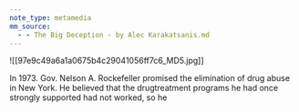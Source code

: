```yaml
---
note_type: metamedia
mm_source:
  - - The Big Deception - by Alec Karakatsanis.md
---
```


![[97e9c49a6a1a0675b4c29041056ff7c6_MD5.jpg]]

In 1973. Gov. Nelson A. Rockefeller promised the elimination of
drug abuse in New York. He believed that the drugtreatment
programs he had once strongly supported had not worked, so he

